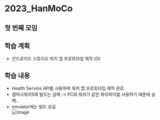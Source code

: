 # 2023_HanMoCo
## 첫 번째 모임
## 학습 계획
- 안드로이드 스튜디오 워치 앱 프로토타입 제작 (O)
## 학습 내용
- Health Service API를 사용하여 워치 앱 프로토타입 제작 완료.
- 갤럭시워치5에 빌드는 실패 -> PC와 워치가 같은 와이파이를 사용하기 때문에 실패..
- emulator에는 빌드 성공 <br>
 ![image](https://user-images.githubusercontent.com/80818640/228756726-43579d51-71bc-4a1b-a3e4-478439330540.png)
